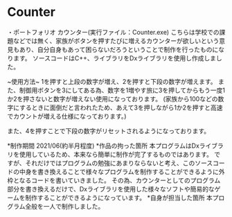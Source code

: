 # Counter
 
・ポートフォリオ カウンター(実行ファイル：Counter.exe)
こちらは学校での課題などでは無く、家族がボタンを押すたびに増えるカウンターが欲しいという意見もあり、自分自身もあって困らないだろうということで制作を行ったものになります。
ソースコードはC++、ライブラリをDxライブラリを使用し作成しました。

~使用方法~
1を押すと上段の数字が増え、2を押すと下段の数字が増えます。
また、制御用ボタンを3にしてある為、数字を1増やす旅に3を押してからもう一度1か2を押さないと数字が増えない使用になっております。
(家族から100などの数字にするときに面倒だと言われたため、あえて3を押しながら1か2を押すと高速でカウントが増える仕様になっております。)

また、4を押すことで下段の数字がリセットされるようになっております。

*制作期間
2021/06(約半月程度)
*作品の拘った箇所
本プログラムはDxライブラリを使用しているため、本来なら簡単に制作が完了するものではあります。
ですが、それだけではプログラムの勉強にあまりならないと考え、このソースコードの中身を書き換えることで様々なプログラムを制作することができるように外枠となるコードを書いていきました。
その為、カウンターとしてのプログラム部分を書き換えるだけで、Dxライブラリを使用した様々なソフトや簡易的なゲームを制作することができるようになっています。
*自身が担当した箇所
本プログラム全般を一人で制作しました。